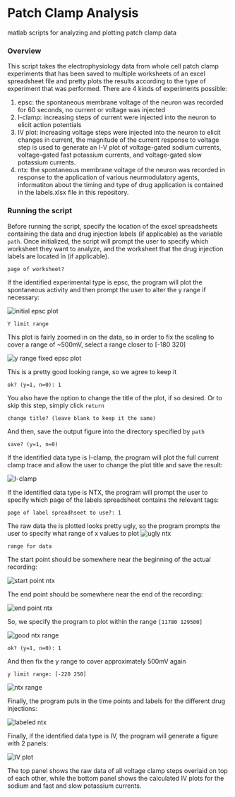 # Patch Clamp Analysis
matlab scripts for analyzing and plotting patch clamp data

### Overview
This script takes the electrophysiology data from whole cell patch clamp experiments that has been saved to multiple worksheets of an excel spreadsheet file and pretty plots the results according to the type of experiment that was performed. There are 4 kinds of experiments possible:
1. epsc: the spontaneous membrane voltage of the neuron was recorded for 60 seconds, no current or voltage was injected
2. I-clamp: increasing steps of current were injected into the neuron to elicit action potentials
3. IV plot: increasing voltage steps were injected into the neuron to elicit changes in current, the magnitude of the current response to voltage step is used to generate an I-V plot of voltage-gated sodium currents, voltage-gated fast potassium currents, and voltage-gated slow potassium currents.
4. ntx: the spontaneous membrane voltage of the neuron was recorded in response to the application of various neurmodulatory agents, informatiton about the timing and type of drug application is contained in the labels.xlsx file in this repository.

### Running the script
Before running the script, specify the location of the excel spreadsheets containing the data and drug injection labels (if applicable) as the variable `path`. Once initialized, the script will prompt the user to specify which worksheet they want to analyze, and the worksheet that the drug injection labels are located in (if applicable). 
```
page of worksheet? 
```
If the identified experimental type is epsc, the program will plot the spontaneous activity and then prompt the user to alter the y range if necessary:

![initial epsc plot](/readme_screenshots/epsc1.png)
      
```
Y limit range
```
This plot is fairly zoomed in on the data, so in order to fix the scaling to cover a range of ~500mV, select a range closer to [-180 320]

![y range fixed epsc plot](/readme_screenshots/epsc2.png)

This is a pretty good looking range, so we agree to keep it
```
ok? (y=1, n=0): 1
```
You also have the option to change the title of the plot, if so desired. Or to skip this step, simply click `return`
```
change title? (leave blank to keep it the same)
```
And then, save the output figure into the directory specified by `path`
```
save? (y=1, n=0) 
```

If the identified data type is I-clamp, the program will plot the full current clamp trace and allow the user to change the plot title and save the result:

![I-clamp](/readme_screenshots/iclamp.png)

If the identified data type is NTX, the program will prompt the user to specify which page of the labels spreadsheet contains the relevant tags:
```
page of label spreadhseet to use?: 1
```
The raw data the is plotted looks pretty ugly, so the program prompts the user to specify what range of x values to plot
![ugly ntx](/readme_screenshots/ntx1.png)
```
range for data
```
The start point should be somewhere near the beginning of the actual recording:

![start point ntx](/readme_screenshots/ntx2.png)

The end point should be somewhere near the end of the recording:

![end point ntx](/readme_screenshots/ntx3.png)

So, we specify the program to plot within the range `[11780 129500]`

![good ntx range](/readme_screenshots/ntx4.png)

```
ok? (y=1, n=0): 1
```
And then fix the y range to cover approximately 500mV again
```
y limit range: [-220 250]
```

![ntx range](/readme_screenshots/ntx5.png)

Finally, the program puts in the time points and labels for the different drug injections:

![labeled ntx](/readme_screenshots/ntx6.png)

Finally, if the identified data type is IV, the program will generate a figure with 2 panels:

![IV plot](/readme_screenshots/IV.png)

The top panel shows the raw data of all voltage clamp steps overlaid on top of each other, while the bottom panel shows the calculated IV plots for the sodium and fast and slow potassium currents.


